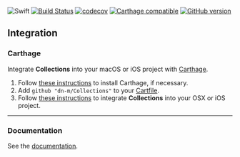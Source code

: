 ![Swift](https://img.shields.io/badge/%20in-swift%203.0-orange.svg) 
[![Build Status](https://travis-ci.org/dn-m/Collections.svg?branch=master)](https://travis-ci.org/dn-m/Collections) 
[![codecov](https://codecov.io/gh/dn-m/Collections/branch/master/graph/badge.svg)](https://codecov.io/gh/dn-m/Collections) 
[![Carthage compatible](https://img.shields.io/badge/Carthage-compatible-4BC51D.svg?style=flat)](https://github.com/Carthage/Carthage) 
[![GitHub version](https://badge.fury.io/gh/dn-m%2FCollections.svg)](https://badge.fury.io/gh/dn-m%2FCollections)


<a name="integration"></a>
## Integration
### Carthage
Integrate **Collections** into your macOS or iOS project with [Carthage](https://github.com/Carthage/Carthage).

1. Follow [these instructions](https://github.com/Carthage/Carthage#installing-carthage) to install Carthage, if necessary.
2. Add `github "dn-m/Collections"` to your [Cartfile](https://github.com/Carthage/Carthage/blob/master/Documentation/Artifacts.md#cartfile).
3. Follow [these instructions](https://github.com/Carthage/Carthage#adding-frameworks-to-an-application) to integrate **Collections** into your OSX or iOS project.


---

### Documentation
See the [documentation](http://dn-m.github.io/Collections/).

